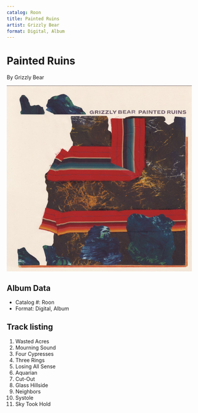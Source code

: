 ```yaml
---
catalog: Roon
title: Painted Ruins
artist: Grizzly Bear
format: Digital, Album
---
```


# Painted Ruins

By Grizzly Bear

![](../../assets/albumcovers/Grizzly_Bear-Painted_Ruins.png)

## Album Data

- Catalog #: Roon
- Format: Digital, Album


## Track listing


1. Wasted Acres
2. Mourning Sound
3. Four Cypresses
4. Three Rings
5. Losing All Sense
6. Aquarian
7. Cut-Out
8. Glass Hillside
9. Neighbors
10. Systole
11. Sky Took Hold

